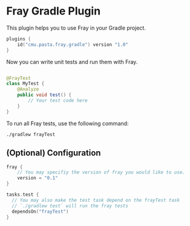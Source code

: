 # Fray Gradle Plugin

This plugin helps you to use Fray in your Gradle project.

```kotlin   
plugins {
    id("cmu.pasta.fray.gradle") version "1.0"
}
```

Now you can write unit tests and run them with Fray.

```java

@FrayTest
class MyTest {
    @Analyze 
    public void test() {
        // Your test code here
    }
}
```

To run all Fray tests, use the following command:

```shell
./gradlew frayTest
```


## (Optional) Configuration

```kotlin
fray {
    // You may specifiy the version of fray you would like to use. 
    version = "0.1"
}

tasks.test {
  // You may also make the test task depend on the frayTest task
  // `./gradlew test` will run the fray tests 
  dependsOn("frayTest")
}
```